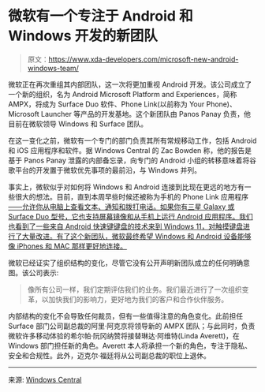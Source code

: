 # 微软有一个专注于 Android 和 Windows 开发的新团队

> 原文：<https://www.xda-developers.com/microsoft-new-android-windows-team/>

微软正在再次重组其内部团队，这一次将更加重视 Android 开发。该公司成立了一个新的组织，名为 Android Microsoft Platform and Experiences，简称 AMPX，将成为 Surface Duo 软件、Phone Link(以前称为 Your Phone)、Microsoft Launcher 等产品的开发基地。这个新团队由 Panos Panay 负责，他目前在微软领导 Windows 和 Surface 团队。

在这一变化之前，微软有一个专门的部门负责其所有常规移动工作，包括 Android 和 iOS 应用程序和软件。据 Windows Central 的 Zac Bowden 称，他的报告是基于 Panos Panay 泄露的内部备忘录，向专门的 Android 小组的转移意味着将谷歌平台的开发置于微软优先事项的最前沿，与 Windows 并列。

事实上，微软似乎对如何将 Windows 和 Android 连接到比现在更远的地方有一些很大的想法。目前，直到本周早些时候还被称为手机的 Phone Link 应用程序[——允许你从电脑上查看文本、通知和拨打电话。如果你有三星 Galaxy 或 Surface Duo 型号，它也支持屏幕镜像和从手机上运行 Android 应用程序。我们也看到了一些来自 Android 快速键键盘的技术来到 Windows 11，对触摸键盘进行了大量改进。有了这个新团队，微软最终希望 Windows 和 Android 设备能够像 iPhones 和 MAC 那样更好地连接。](https://www.xda-developers.com/microsoft-your-phone-now-phone-link/)

微软已经证实了组织结构的变化，尽管它没有公开声明新团队成立的任何明确意图。该公司表示:

> 像所有公司一样，我们定期评估我们的业务。我们最近进行了一次组织变革，以加快我们的影响力，更好地为我们的客户和合作伙伴服务。

内部结构的变化不会导致任何裁员，但有一些值得注意的角色变化。此前担任 Surface 部门公司副总裁的阿里·阿克京将领导新的 AMPX 团队；与此同时，负责微软许多移动体验的希尔帕·阮冈纳赞将接替琳达·阿维特(Linda Averett)，在 Windows 部门担任新的角色。Averett 本人将承担一个新的角色，专注于隐私、安全和合规性。此外，迈克尔·福廷将从公司副总裁的职位上退休。

* * *

来源: [Windows Central](https://www.windowscentral.com/microsoft-doubles-down-its-android-and-windows-efforts-latest-reorg)